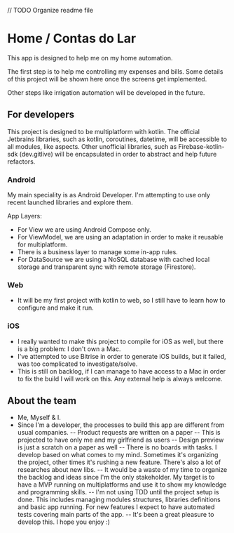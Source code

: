// TODO Organize readme file

# Home / Contas do Lar

This app is designed to help me on my home automation.

The first step is to help me controlling my expenses and bills.
Some details of this project will be shown here once the screens get implemented.

Other steps like irrigation automation will be developed in the future.

## For developers

This project is designed to be multiplatform with kotlin.
The official Jetbrains libraries, such as kotlin, coroutines, datetime, will be accessible to all modules, like aspects.
Other unofficial libraries, such as Firebase-kotlin-sdk (dev.gitlive) will be encapsulated in order to abstract and help future refactors.

### Android
My main speciality is as Android Developer. I'm attempting to use only recent launched libraries and explore them.

App Layers:
- For View we are using Android Compose only.
- For ViewModel, we are using an adaptation in order to make it reusable for multiplatform.
- There is a business layer to manage some in-app rules.
- For DataSource we are using a NoSQL database with cached local storage and transparent sync with remote storage (Firestore).

### Web
- It will be my first project with kotlin to web, so I still have to learn how to configure and make it run.

### iOS
- I really wanted to make this project to compile for iOS as well, but there is a big problem: I don't own a Mac.
- I've attempted to use Bitrise in order to generate iOS builds, but it failed, was too complicated to investigate/solve.
- This is still on backlog, if I can manage to have access to a Mac in order to fix the build I will work on this. Any external help is always welcome.



## About the team
- Me, Myself & I.
- Since I'm a developer, the processes to build this app are different from usual companies.
-- Product requests are written on a paper
-- This is projected to have only me and my girlfriend as users
-- Design preview is just a scratch on a paper as well
-- There is no boards with tasks. I develop based on what comes to my mind. Sometimes it's organizing the project, other times it's rushing a new feature. There's also a lot of researches about new libs.
-- It would be a waste of my time to organize the backlog and ideas since I'm the only stakeholder. My target is to have a MVP running on multiplatforms and use it to show my knowledge and programming skills.
-- I'm not using TDD until the project setup is done. This includes managing modules structures, libraries definitions and basic app running. For new features I expect to have automated tests covering main parts of the app.
-- It's been a great pleasure to develop this. I hope you enjoy :)
